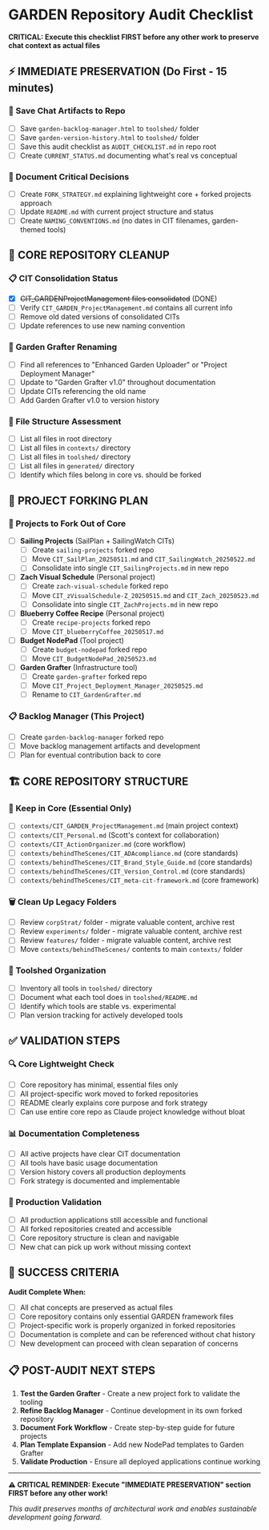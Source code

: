 # GARDEN Repository Audit Checklist

**CRITICAL: Execute this checklist FIRST before any other work to preserve chat context as actual files**

## ⚡ IMMEDIATE PRESERVATION (Do First - 15 minutes)

### 📁 Save Chat Artifacts to Repo
- [ ] Save `garden-backlog-manager.html` to `toolshed/` folder
- [ ] Save `garden-version-history.html` to `toolshed/` folder  
- [ ] Save this audit checklist as `AUDIT_CHECKLIST.md` in repo root
- [ ] Create `CURRENT_STATUS.md` documenting what's real vs conceptual

### 📝 Document Critical Decisions
- [ ] Create `FORK_STRATEGY.md` explaining lightweight core + forked projects approach
- [ ] Update `README.md` with current project structure and status
- [ ] Create `NAMING_CONVENTIONS.md` (no dates in CIT filenames, garden-themed tools)

## 🧹 CORE REPOSITORY CLEANUP

### 📋 CIT Consolidation Status
- [x] ~~CIT_GARDENProjectManagement files consolidated~~ (DONE)
- [ ] Verify `CIT_GARDEN_ProjectManagement.md` contains all current info
- [ ] Remove old dated versions of consolidated CITs
- [ ] Update references to use new naming convention

### 🌱 Garden Grafter Renaming
- [ ] Find all references to "Enhanced Garden Uploader" or "Project Deployment Manager"
- [ ] Update to "Garden Grafter v1.0" throughout documentation
- [ ] Update CITs referencing the old name
- [ ] Add Garden Grafter v1.0 to version history

### 📂 File Structure Assessment
- [ ] List all files in root directory
- [ ] List all files in `contexts/` directory  
- [ ] List all files in `toolshed/` directory
- [ ] List all files in `generated/` directory
- [ ] Identify which files belong in core vs. should be forked

## 🍴 PROJECT FORKING PLAN

### 🚢 Projects to Fork Out of Core
- [ ] **Sailing Projects** (SailPlan + SailingWatch CITs)
  - [ ] Create `sailing-projects` forked repo
  - [ ] Move `CIT_SailPlan_20250511.md` and `CIT_SailingWatch_20250522.md`
  - [ ] Consolidate into single `CIT_SailingProjects.md` in new repo
  
- [ ] **Zach Visual Schedule** (Personal project)
  - [ ] Create `zach-visual-schedule` forked repo  
  - [ ] Move `CIT_zVisualSchedule-Z_20250515.md` and `CIT_Zach_20250523.md`
  - [ ] Consolidate into single `CIT_ZachProjects.md` in new repo

- [ ] **Blueberry Coffee Recipe** (Personal project)
  - [ ] Create `recipe-projects` forked repo
  - [ ] Move `CIT_blueberryCoffee_20250517.md`

- [ ] **Budget NodePad** (Tool project)
  - [ ] Create `budget-nodepad` forked repo
  - [ ] Move `CIT_BudgetNodePad_20250523.md`

- [ ] **Garden Grafter** (Infrastructure tool)
  - [ ] Create `garden-grafter` forked repo
  - [ ] Move `CIT_Project_Deployment_Manager_20250525.md`
  - [ ] Rename to `CIT_GardenGrafter.md`

### 📋 Backlog Manager (This Project)
- [ ] Create `garden-backlog-manager` forked repo
- [ ] Move backlog management artifacts and development
- [ ] Plan for eventual contribution back to core

## 🏗️ CORE REPOSITORY STRUCTURE

### 📁 Keep in Core (Essential Only)
- [ ] `contexts/CIT_GARDEN_ProjectManagement.md` (main project context)
- [ ] `contexts/CIT_Personal.md` (Scott's context for collaboration)
- [ ] `contexts/CIT_ActionOrganizer.md` (core workflow)
- [ ] `contexts/behindTheScenes/CIT_ADAcompliance.md` (core standards)
- [ ] `contexts/behindTheScenes/CIT_Brand_Style_Guide.md` (core standards)  
- [ ] `contexts/behindTheScenes/CIT_Version_Control.md` (core standards)
- [ ] `contexts/behindTheScenes/CIT_meta-cit-framework.md` (core framework)

### 🗑️ Clean Up Legacy Folders
- [ ] Review `corpStrat/` folder - migrate valuable content, archive rest
- [ ] Review `experiments/` folder - migrate valuable content, archive rest  
- [ ] Review `features/` folder - migrate valuable content, archive rest
- [ ] Move `contexts/behindTheScenes/` contents to main `contexts/` folder

### 🧰 Toolshed Organization
- [ ] Inventory all tools in `toolshed/` directory
- [ ] Document what each tool does in `toolshed/README.md`
- [ ] Identify which tools are stable vs. experimental
- [ ] Plan version tracking for actively developed tools

## ✅ VALIDATION STEPS

### 🔍 Core Lightweight Check
- [ ] Core repository has minimal, essential files only
- [ ] All project-specific work moved to forked repositories
- [ ] README clearly explains core purpose and fork strategy
- [ ] Can use entire core repo as Claude project knowledge without bloat

### 📊 Documentation Completeness  
- [ ] All active projects have clear CIT documentation
- [ ] All tools have basic usage documentation
- [ ] Version history covers all production deployments
- [ ] Fork strategy is documented and implementable

### 🚀 Production Validation
- [ ] All production applications still accessible and functional
- [ ] All forked repositories created and accessible
- [ ] Core repository structure is clean and navigable
- [ ] New chat can pick up work without missing context

## 🎯 SUCCESS CRITERIA

**Audit Complete When:**
- [ ] All chat concepts are preserved as actual files
- [ ] Core repository contains only essential GARDEN framework files
- [ ] Project-specific work is properly organized in forked repositories
- [ ] Documentation is complete and can be referenced without chat history
- [ ] New development can proceed with clean separation of concerns

## 📋 POST-AUDIT NEXT STEPS

1. **Test the Garden Grafter** - Create a new project fork to validate the tooling
2. **Refine Backlog Manager** - Continue development in its own forked repository  
3. **Document Fork Workflow** - Create step-by-step guide for future projects
4. **Plan Template Expansion** - Add new NodePad templates to Garden Grafter
5. **Validate Production** - Ensure all deployed applications continue working

---

**⚠️ CRITICAL REMINDER: Execute "IMMEDIATE PRESERVATION" section FIRST before any other work!**

*This audit preserves months of architectural work and enables sustainable development going forward.*